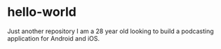 # hello-world
Just another repository 
I am a 28 year old looking to build a podcasting application for Android and iOS. 
